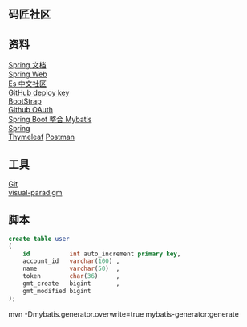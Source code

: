 ## 码匠社区  

## 资料  
[Spring 文档](https://spring.io/guides)  
[Spring Web](https://spring.io/guides/gs/serving-web-content/)  
[Es 中文社区](https://elasticsearch.cn/)  
[GitHub deploy key](https://docs.github.com/cn/developers/overview/managing-deploy-keys#deploy-keys)  
[BootStrap](https://v3.bootcss.com/getting-started/)  
[Github OAuth](https://docs.github.com/cn/developers/apps/building-oauth-apps/creating-an-oauth-app)  
[Spring Boot 整合 Mybatis](http://mybatis.org/spring-boot-starter/mybatis-spring-boot-autoconfigure/)   
[Spring](https://docs.spring.io/spring-boot/docs/2.0.0.RC1/reference/htmlsingle/#boot-features-embedded-database-support)  
[Thymeleaf](https://www.thymeleaf.org/doc/tutorials/3.0/usingthymeleaf.html#setting-attribute-values)
[Postman](https://chrome.google.com/webstore/detail/coohjcphdfgbiolnekdpbcijmhambjff)


## 工具  
[Git](https://git-scm.com/downloads)  
[visual-paradigm](https://www.visual-paradigm.com)  

## 脚本
```sql
create table user
(
    id           int auto_increment primary key,
    account_id   varchar(100) ,
    name         varchar(50)  ,
    token        char(36)     ,
    gmt_create   bigint       ,
    gmt_modified bigint       
);
```

mvn -Dmybatis.generator.overwrite=true mybatis-generator:generate



